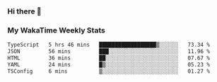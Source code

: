 ### Hi there 👋

<!--
**royschrauwen/royschrauwen** is a ✨ _special_ ✨ repository because its `README.md` (this file) appears on your GitHub profile.

Here are some ideas to get you started:

- 🔭 I’m currently working on ...
- 🌱 I’m currently learning ...
- 👯 I’m looking to collaborate on ...
- 🤔 I’m looking for help with ...
- 💬 Ask me about ...
- 📫 How to reach me: ...
- 😄 Pronouns: ...
- ⚡ Fun fact: ...
-->


### My WakaTime Weekly Stats
<!--START_SECTION:waka-->

```txt
TypeScript   5 hrs 46 mins   ██████████████████▒░░░░░░   73.34 %
JSON         56 mins         ███░░░░░░░░░░░░░░░░░░░░░░   11.96 %
HTML         36 mins         ██░░░░░░░░░░░░░░░░░░░░░░░   07.67 %
YAML         24 mins         █▒░░░░░░░░░░░░░░░░░░░░░░░   05.23 %
TSConfig     6 mins          ▒░░░░░░░░░░░░░░░░░░░░░░░░   01.27 %
```

<!--END_SECTION:waka-->
